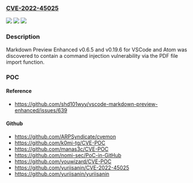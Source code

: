 ### [CVE-2022-45025](https://cve.mitre.org/cgi-bin/cvename.cgi?name=CVE-2022-45025)
![](https://img.shields.io/static/v1?label=Product&message=n%2Fa&color=blue)
![](https://img.shields.io/static/v1?label=Version&message=n%2Fa&color=blue)
![](https://img.shields.io/static/v1?label=Vulnerability&message=n%2Fa&color=brighgreen)

### Description

Markdown Preview Enhanced v0.6.5 and v0.19.6 for VSCode and Atom was discovered to contain a command injection vulnerability via the PDF file import function.

### POC

#### Reference
- https://github.com/shd101wyy/vscode-markdown-preview-enhanced/issues/639

#### Github
- https://github.com/ARPSyndicate/cvemon
- https://github.com/k0mi-tg/CVE-POC
- https://github.com/manas3c/CVE-POC
- https://github.com/nomi-sec/PoC-in-GitHub
- https://github.com/youwizard/CVE-POC
- https://github.com/yuriisanin/CVE-2022-45025
- https://github.com/yuriisanin/yuriisanin

